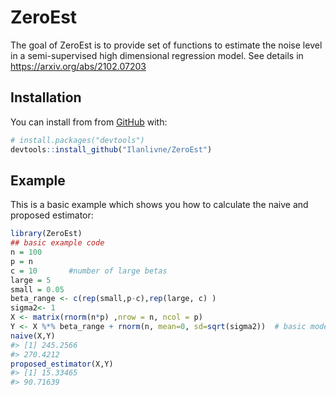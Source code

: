 
<!-- README.md is generated from README.Rmd. Please edit that file -->

# ZeroEst

<!-- badges: start -->
<!-- badges: end -->

The goal of ZeroEst is to provide set of functions to estimate the noise
level in a semi-supervised high dimensional regression model. See details in https://arxiv.org/abs/2102.07203

## Installation

You can install from from [GitHub](https://github.com/) with:

``` r
# install.packages("devtools")
devtools::install_github("Ilanlivne/ZeroEst")
```

## Example

This is a basic example which shows you how to calculate the naive and
proposed estimator:

``` r
library(ZeroEst)
## basic example code
n = 100
p = n
c = 10       #number of large betas
large = 5
small = 0.05
beta_range <- c(rep(small,p-c),rep(large, c) )
sigma2<- 1
X <- matrix(rnorm(n*p) ,nrow = n, ncol = p)
Y <- X %*% beta_range + rnorm(n, mean=0, sd=sqrt(sigma2))  # basic model
naive(X,Y)
#> [1] 245.2566
#> 270.4212
proposed_estimator(X,Y)
#> [1] 15.33465
#> 90.71639
```
